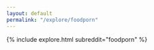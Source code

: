 ```yaml
---
layout: default
permalink: "/explore/foodporn"
---
```


{% include explore.html subreddit="foodporn" %}
